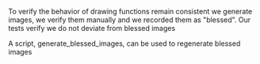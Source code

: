 To verify the behavior of drawing functions remain consistent we generate images, we verify them manually and
we recorded them as "blessed". Our tests verify we do not deviate from blessed images

A script, generate_blessed_images, can be used to regenerate blessed images